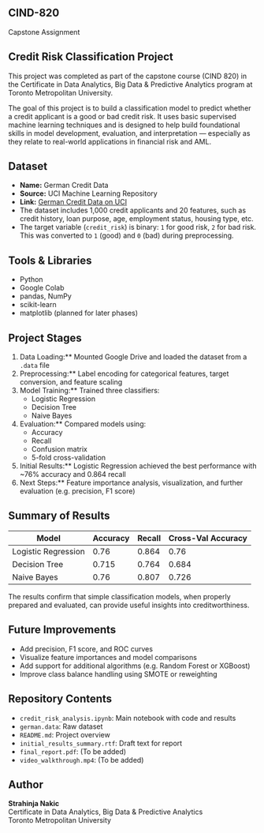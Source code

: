 ## CIND-820
Capstone Assignment

## Credit Risk Classification Project

This project was completed as part of the capstone course (CIND 820) in the Certificate in Data Analytics, Big Data & Predictive Analytics program at Toronto Metropolitan University.

The goal of this project is to build a classification model to predict whether a credit applicant is a good or bad credit risk. It uses basic supervised machine learning techniques and is designed to help build foundational skills in model development, evaluation, and interpretation — especially as they relate to real-world applications in financial risk and AML.


## Dataset

- **Name:** German Credit Data  
- **Source:** UCI Machine Learning Repository  
- **Link:** [German Credit Data on UCI](https://archive.ics.uci.edu/ml/datasets/statlog+(german+credit+data))
- The dataset includes 1,000 credit applicants and 20 features, such as credit history, loan purpose, age, employment status, housing type, etc.
- The target variable (`credit_risk`) is binary: `1` for good risk, `2` for bad risk. This was converted to `1` (good) and `0` (bad) during preprocessing.


## Tools & Libraries

- Python  
- Google Colab  
- pandas, NumPy  
- scikit-learn  
- matplotlib (planned for later phases)  


## Project Stages

1. Data Loading:** Mounted Google Drive and loaded the dataset from a `.data` file  
2. Preprocessing:** Label encoding for categorical features, target conversion, and feature scaling  
3. Model Training:** Trained three classifiers:
   - Logistic Regression  
   - Decision Tree  
   - Naive Bayes  
4. Evaluation:** Compared models using:
   - Accuracy  
   - Recall  
   - Confusion matrix  
   - 5-fold cross-validation  
5. Initial Results:** Logistic Regression achieved the best performance with ~76% accuracy and 0.864 recall  
6. Next Steps:** Feature importance analysis, visualization, and further evaluation (e.g. precision, F1 score)


## Summary of Results

| Model              | Accuracy | Recall | Cross-Val Accuracy |
|-------------------|----------|--------|---------------------|
| Logistic Regression | 0.76     | 0.864  | 0.76                |
| Decision Tree       | 0.715    | 0.764  | 0.684               |
| Naive Bayes         | 0.76     | 0.807  | 0.726               |

The results confirm that simple classification models, when properly prepared and evaluated, can provide useful insights into creditworthiness.


## Future Improvements

- Add precision, F1 score, and ROC curves  
- Visualize feature importances and model comparisons  
- Add support for additional algorithms (e.g. Random Forest or XGBoost)  
- Improve class balance handling using SMOTE or reweighting  


## Repository Contents

- `credit_risk_analysis.ipynb`: Main notebook with code and results  
- `german.data`: Raw dataset  
- `README.md`: Project overview  
- `initial_results_summary.rtf`: Draft text for report  
- `final_report.pdf`: (To be added)  
- `video_walkthrough.mp4`: (To be added)


## Author

**Strahinja Nakic**  
Certificate in Data Analytics, Big Data & Predictive Analytics  
Toronto Metropolitan University  
